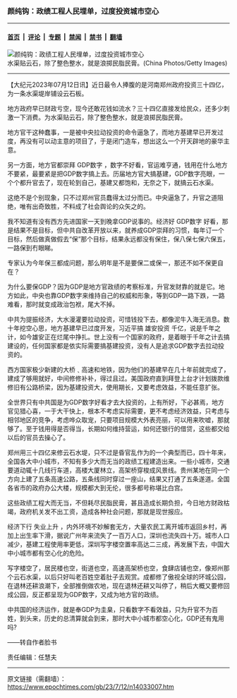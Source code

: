 ### 颜纯钩：政绩工程人民埋单，过度投资城市空心

---

#### [首页](../../../..?n14033007) &nbsp;|&nbsp; [评论](../../../../../epoch-comment?n14033007) &nbsp;|&nbsp; [专题](../../../../../epoch-special?n14033007) &nbsp;|&nbsp; [禁闻](../../../../../epoch-news?n14033007) &nbsp;|&nbsp; [禁书](../../../../../books?n14033007) &nbsp;|&nbsp; [翻墙](https://github.com/gfw-breaker/nogfw/blob/master/README.md?n14033007)


<div><img alt="颜纯钩：政绩工程人民埋单，过度投资城市空心" class="attachment-djy_600_400 size-djy_600_400 wp-post-image" src="https://i.epochtimes.com/assets/uploads/2023/07/id14033011-GettyImages-56493122-1-.jpeg"/>
<div class="caption">
 水渠贴云石，除了整色整水，就是浪掷民脂民膏。(China Photos/Getty Images)
</div></div><hr/><div class="post_content" id="artbody" itemprop="articleBody">
 <!-- article content begin -->
 <p>
  【大纪元2023年07月12日讯】近日最令人捧腹的是河南郑州政府投资三十四亿，为一条水渠堤岸铺设云石板。
 </p>
 <p>
  地方政府早已财政亏空，现今还敢花钱如流水？三十四亿直接发给民众，还多少刺激一下消费。为水渠贴云石，除了整色整水，就是浪掷民脂民膏。
 </p>
 <p>
  地方官干这种蠢事，一是被中央拉动投资的命令逼急了，而地方基建早已开发过度，再没有可以动主意的项目了，于是闭门造车，想出这么一个开天辟地的豪华主意。
 </p>
 <p>
  另一方面，地方官都崇拜
  <ok href="https://www.epochtimes.com/gb/tag/gdp%E6%95%B0%E5%AD%97.html">
   GDP数字
  </ok>
  ，数字不好看，官运难亨通，钱用在什么地方不要紧，最要紧是把GDP数字搞上去。历届地方官大搞基建，GDP数字亮眼，一个个都升官去了，现在轮到自己，基建又都饱和，无奈之下，就搞云石水渠。
 </p>
 <p>
  这绝不是个别现象，只不过郑州官员蠢得太过分而已。中央逼急了，升官之道阻绝，唯有出奇致胜，不料成了社会舆论的众矢之的。
 </p>
 <p>
  我不知道有没有西方先进国家一天到晚拿GDP说事的。经济好
  <ok href="https://www.epochtimes.com/gb/tag/gdp%E6%95%B0%E5%AD%97.html">
   GDP数字
  </ok>
  好看，那是结果不是目标，但中共自改革开放以来，就养成GDP崇拜的习惯，每年订一个目标，然后做真做假去“保”那个目标，结果永远都没有保住，保八保七保六保五，一路保到冇眼睇。
 </p>
 <p>
  专家认为今年保三都成问题，那么明年是不是要保二或保一，那还不如不保更自在？
 </p>
 <p>
  为什么要保GDP？因为GDP是地方官政绩的考察标准，升官发财靠的就是它。地方如此，中央也靠GDP数字来维持自己的权威和形象，等到GDP一路下跌，一路难看，那时就变成政治包袱，尾大不掉。
 </p>
 <p>
  中共为提振经济，大水漫灌要拉动投资，可惜钱投下去，都像泥牛入海无消息。数十年挖空心思，地方基建早已过度开发，习近平搞
  <ok href="https://www.epochtimes.com/gb/tag/%E9%9B%84%E5%AE%89%E6%8A%95%E8%B5%84.html">
   雄安投资
  </ok>
  千亿，说是千年之计，如今雄安正在烂尾中挣扎。世上没有一个国家的政府，是着眼于千年之计去搞建设的，任何国家都是依实际需要搞基建投资，没有人是追求GDP数字去拉动投资的。
 </p>
 <p>
  西方国家极少新建的大桥﹑高速和地铁，因为他们的基建早在几十年前就完成了，建成了够用就好，中间修修补补，得过且过。美国政府直到拜登上台才计划拨款维修旧有公路桥梁，因为基建投资大，使用期长，又要考虑效益，不能任意扩张。
 </p>
 <p>
  全世界只有中共国是为GDP数字好看才去大投资的，上有所好，下必甚焉，地方官见猎心喜，一于大干快上，根本不考虑实际需要，更不考虑经济效益，只考虑与相邻地区的竞争，考虑哗众取宠，只要项目规模大外表亮丽，可以用来吹嘘，那就够了。至于钱用得是否得当，长期如何维持营运，如何还银行的借贷，这些都交给以后的官员去操心了。
 </p>
 <p>
  郑州用三十四亿来修云石水堤，只不过是昏官乱作为的一个典型而已，四十年来，全国各大中小城市，不知有多少大而无当的政绩工程建造出来。一些小城市，交通要道动辄十几线行车道，高楼大厦林立，高架桥穿梭成风景线。贵州某地在同一个方向上建了五条高速公路，五条线同时穿过一座山，结果又打通了五条遂道。全国各省市的政府办公大楼，规模都大到无伦，很多都号称堪比白宫。
 </p>
 <p>
  这些政绩工程大而无当，不但耗尽民脂民膏，甚且造成长期负担，今日地方财政枯竭，政府机关发不出工资，造成各种社会问题，那就是现世报应。
 </p>
 <p>
  经济下行
  <ok href="https://www.epochtimes.com/gb/tag/%E5%A4%B1%E4%B8%9A%E4%B8%8A%E5%8D%87.html">
   失业上升
  </ok>
  ，内外环境不妙解套无方，大量农民工离开城市返回乡村，再加上出生率下滑，据说广州年来流失了一百万人口，深圳也流失四十万。城市人口减少，基建工程使用率更低，深圳写字楼空置率高达二三成，再发展下去，中国大中小城巿都有空心化的危险。
 </p>
 <p>
  写字楼空了，居民楼也空，街道也空，高速高架桥也空，食肆店铺也空，像郑州那个云石水渠，以后只好叫老百姓空着肚子去观赏。成都修了傲视全球的环城公园，在退林还耕浪潮下，全部推倒做农地，现在退林还耕又叫停了，稍后大概又要修回成公园，反正都呈现为GDP数字，又成为地方官的政绩。
 </p>
 <p>
  中共国的经济运作，就是奉GDP为圭臬，只看数字不看效益，只为升官不为百姓，到头来，历史的总清算就会到来，那时大中小城市都空心化，GDP还有鬼用吗?
 </p>
 <p>
  ——转自作者脸书
 </p>
 <p>
  责任编辑：任慧夫
 </p>
 <!-- article content end -->
 <div id="below_article_ad">
 </div>
</div>


---

原文链接（需翻墙）：https://www.epochtimes.com/gb/23/7/12/n14033007.htm